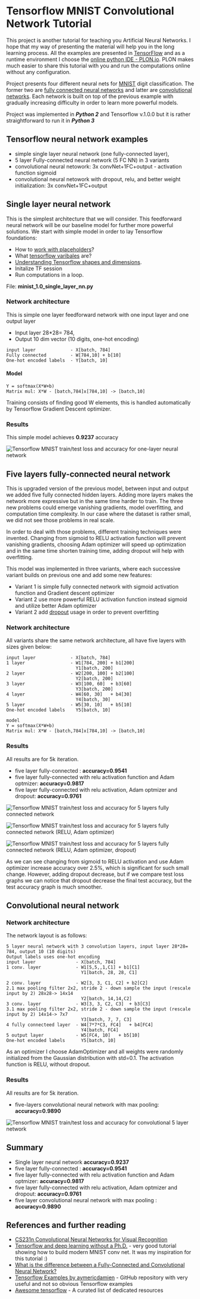 # Tensorflow MNIST Convolutional Network Tutorial

This project is another tutorial for teaching you Artificial Neural Networks. 
I hope that my way of presenting the material will help you in the long learning process. 
All the examples are presented in [TensorFlow](https://www.tensorflow.org/) and as a runtime environment 
I choose the [online python IDE - PLON.io](https://plon.io). PLON makes much easier to share this tutorial with you and run the computations online without any configuration.

Project presents four different neural nets for [MNIST](http://yann.lecun.com/exdb/mnist/) digit classification. 
The former two are [fully connected neural networks](https://en.wikipedia.org/wiki/Artificial_neural_network) and latter are [convolutional networks](https://en.wikipedia.org/wiki/Convolutional_neural_network). 
Each network is built on top of the previous example with gradually increasing difficulty in order to learn more powerful models.


Project was implemented in ***Python 2*** and Tensorflow v.1.0.0 but it is rather straightforward to run 
it in ***Python 3***


## Tensorflow neural network examples

* simple single layer neural network (one fully-connected layer), 
* 5 layer Fully-connected neural network (5 FC NN) in 3 variants
* convolutional neural netowork: 3x convNet+1FC+output - activation function sigmoid
* convolutional neural netowork with dropout, relu, and better weight initialization: 3x convNet+1FC+output 


## Single layer neural network

This is the simplest architecture that we will consider. This feedforward neural network will be our baseline model for further more powerful solutions.
We start with simple model in order to lay Tensorflow foundations: 

* How to [work with placeholders](https://www.tensorflow.org/versions/r0.11/api_docs/python/io_ops/placeholders)?
* What [tensorflow varibales](https://www.tensorflow.org/api_docs/python/tf/Variable) are? 
* [Understanding Tensorflow shapes and dimensions](https://blog.metaflow.fr/shapes-and-dynamic-dimensions-in-tensorflow-7b1fe79be363).
* Initalize TF session
* Run computations in a loop.

File: **minist\_1.0\_single\_layer\_nn.py**


### Network architecture

This is simple one layer feedforward network with one input layer and one output layer

* Input layer 28*28= 784, 
* Output 10 dim vector (10 digits, one-hot encoding)

```
input layer             - X[batch, 784]
Fully connected         - W[784,10] + b[10]
One-hot encoded labels  - Y[batch, 10]
```

#### Model 

```
Y = softmax(X*W+b)
Matrix mul: X*W - [batch,784]x[784,10] -> [batch,10]
```

Training consists of finding good W elements,  this is handled automatically by Tensorflow Gradient Descent optimizer.


### Results

This simple model achieves **0.9237** accuracy

![Tensorflow MNIST train/test loss and accuracy for one-layer neural network](https://plon.io/files/58e3bfaf1b12ce00012bd731)



## Five layers fully-connected neural network

This is upgraded version of the previous model, between input and output we added five fully connected hidden layers. Adding more layers makes the network more expressive but in the same time harder to train. The three new problems could emerge vanishing gradients, model overfitting, and computation time complexity. In our case where the dataset is rather small, we did not see those problems in real scale.

In order to deal with those problems, different training techniques were invented. Changing from sigmoid to RELU activation function will prevent vanishing gradients, choosing Adam optimizer will speed up optimization and in the same time shorten training time, adding dropout will help with overfitting.

This model was implemented in three variants, where each successive variant builds on previous one and add some new features:

* Variant 1 is simple fully connected network with sigmoid activation function and Gradient descent optimizer
* Variant 2 use more powerful RELU activation function instead sigmoid and utilize better Adam optimizer
* Variant 2 add [dropout](https://www.cs.toronto.edu/~hinton/absps/JMLRdropout.pdf) usage in order to prevent overfitting



### Network architecture

All variants share the same network architecture, all have five layers with sizes given below:

```
input layer             - X[batch, 784]
1 layer                 - W1[784, 200] + b1[200]
                          Y1[batch, 200] 
2 layer                 - W2[200, 100] + b2[100]
                          Y2[batch, 200] 
3 layer                 - W3[100, 60]  + b3[60]
                          Y3[batch, 200] 
4 layer                 - W4[60, 30]   + b4[30]
                          Y4[batch, 30] 
5 layer                 - W5[30, 10]   + b5[10]
One-hot encoded labels    Y5[batch, 10]

model
Y = softmax(X*W+b)
Matrix mul: X*W - [batch,784]x[784,10] -> [batch,10]
```

### Results

All results are for 5k iteration.

* five layer fully-connected : **accuracy=0.9541**
* five layer fully-connected with relu activation function and Adam optmizer: **accuracy=0.9817**
* five layer fully-connected with relu activation, Adam optmizer and dropout: **accuracy=0.9761**


![Tensorflow MNIST train/test loss and accuracy for 5 layers fully connected network](https://plon.io/files/58e409241b12ce00012bd733)

![Tensorflow MNIST train/test loss and accuracy for 5 layers fully connected network (RELU, Adam optimizer)](https://plon.io/files/58e40dba1b12ce00012bd735)

![Tensorflow MNIST train/test loss and accuracy for 5 layers fully connected network (RELU, Adam optimizer, dropout)](https://plon.io/files/58e40ec91b12ce00012bd737)

As we can see changing from sigmoid to RELU activation and use Adam optimizer increase accuracy over 2.5%, which is significant for such small change. However, adding dropout decrease, but if we compare test loss graphs
we can notice that dropout decrease the final test accuracy, but the test accuracy graph is much smoother.



## Convolutional neural network

### Network architecture

The network layout is as follows:
```
5 layer neural network with 3 convolution layers, input layer 28*28= 784, output 10 (10 digits)
Output labels uses one-hot encoding
input layer               - X[batch, 784]
1 conv. layer             - W1[5,5,,1,C1] + b1[C1]
                            Y1[batch, 28, 28, C1]
 
2 conv. layer             - W2[3, 3, C1, C2] + b2[C2]
2.1 max pooling filter 2x2, stride 2 - down sample the input (rescale input by 2) 28x28-> 14x14
                            Y2[batch, 14,14,C2] 
3 conv. layer             - W3[3, 3, C2, C3]  + b3[C3]
3.1 max pooling filter 2x2, stride 2 - down sample the input (rescale input by 2) 14x14-> 7x7
                            Y3[batch, 7, 7, C3] 
4 fully connecteed layer  - W4[7*7*C3, FC4]   + b4[FC4]
                            Y4[batch, FC4] 
5 output layer            - W5[FC4, 10]   + b5[10]
One-hot encoded labels      Y5[batch, 10]
```

As an optimizer I choose AdamOptimizer and all weights were randomly initialized from the Gaussian distribution
with std=0.1. The activation function is RELU, without dropout.


### Results

All results are for 5k iteration.

* five-layers convolutional neural network with max pooling: **accuracy=0.9890**


![Tensorflow MNIST train/test loss and accuracy for convolutional 5 layer network](https://plon.io/files/595b0753c0265100013c2c07)



## Summary

* Single layer neural network **accuracy=0.9237** 
* five layer fully-connected : **accuracy=0.9541**
* five layer fully-connected with relu activation function and Adam optmizer: **accuracy=0.9817**
* five layer fully-connected with relu activation, Adam optmizer and dropout: **accuracy=0.9761**
* five layer convolutional neural network with max pooling : **accuracy=0.9890**




## References and further reading

* [CS231n Convolutional Neural Networks for Visual Recognition](http://cs231n.github.io/convolutional-networks/)
* [Tensorflow and deep learning without a Ph.D.](https://codelabs.developers.google.com/codelabs/cloud-tensorflow-mnist/) - very good tutorial showing how to build modern MNIST conv net. It was my inspiration for this tutorial :)
* [What is the difference between a Fully-Connected and Convolutional Neural Network?](https://www.reddit.com/r/MachineLearning/comments/3yy7ko/what_is_the_difference_between_a_fullyconnected/)
* [Tensorflow Examples by aymericdamien](aymericdamien/TensorFlow-Examples) - GitHub repository with very useful and not so obvious Tensorflow examples
* [Awesome tensorflow](https://github.com/jtoy/awesome-tensorflow) - A curated list of dedicated resources

